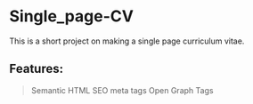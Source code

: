 # Single_page-CV

This is a short project on making a single page curriculum vitae.

## Features:
  > Semantic HTML
  > SEO meta tags
  > Open Graph Tags